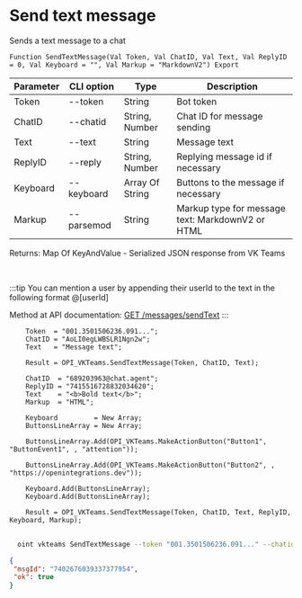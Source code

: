 ﻿---
sidebar_position: 1
---

# Send text message
 Sends a text message to a chat



`Function SendTextMessage(Val Token, Val ChatID, Val Text, Val ReplyID = 0, Val Keyboard = "", Val Markup = "MarkdownV2") Export`

  | Parameter | CLI option | Type | Description |
  |-|-|-|-|
  | Token | --token | String | Bot token |
  | ChatID | --chatid | String, Number | Chat ID for message sending |
  | Text | --text | String | Message text |
  | ReplyID | --reply | String, Number | Replying message id if necessary |
  | Keyboard | --keyboard | Array Of String | Buttons to the message if necessary |
  | Markup | --parsemod | String | Markup type for message text: MarkdownV2 or HTML |

  
  Returns:  Map Of KeyAndValue - Serialized JSON response from VK Teams

<br/>

:::tip
You can mention a user by appending their userId to the text in the following format @[userId]

 Method at API documentation: [GET /messages/sendText](https://teams.vk.com/botapi/#/messages/get_messages_sendText)
:::
<br/>


```bsl title="Code example"
    Token  = "001.3501506236.091...";
    ChatID = "AoLI0egLWBSLR1Ngn2w";
    Text   = "Message text";

    Result = OPI_VKTeams.SendTextMessage(Token, ChatID, Text);

    ChatID  = "689203963@chat.agent";
    ReplyID = "7415516728832034620";
    Text    = "<b>Bold text</b>";
    Markup  = "HTML";

    Keyboard         = New Array;
    ButtonsLineArray = New Array;

    ButtonsLineArray.Add(OPI_VKTeams.MakeActionButton("Button1", "ButtonEvent1", , "attention"));

    ButtonsLineArray.Add(OPI_VKTeams.MakeActionButton("Button2", , "https://openintegrations.dev"));

    Keyboard.Add(ButtonsLineArray);
    Keyboard.Add(ButtonsLineArray);

    Result = OPI_VKTeams.SendTextMessage(Token, ChatID, Text, ReplyID, Keyboard, Markup);
```



```sh title="CLI command example"
    
  oint vkteams SendTextMessage --token "001.3501506236.091..." --chatid "689203963@chat.agent" --text "<b>Bold text</b>" --reply "7402287649739767956" --keyboard %keyboard% --parsemod "HTML"

```

```json title="Result"
{
 "msgId": "7402676039337377954",
 "ok": true
}
```
